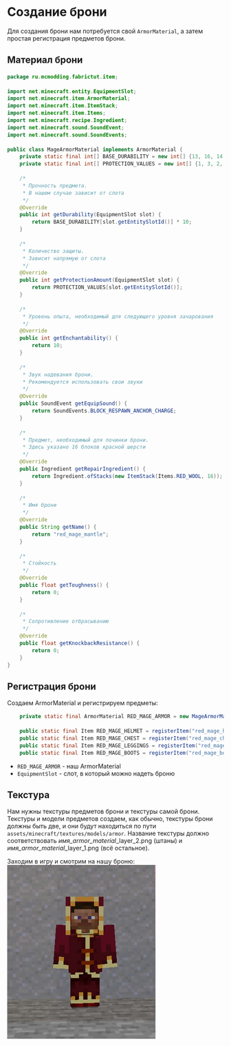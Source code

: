 # Создание брони
Для создания брони нам потребуется свой `ArmorMaterial`, а затем простая регистрация предметов брони.

## Материал брони
```java
package ru.mcmodding.fabrictut.item;

import net.minecraft.entity.EquipmentSlot;
import net.minecraft.item.ArmorMaterial;
import net.minecraft.item.ItemStack;
import net.minecraft.item.Items;
import net.minecraft.recipe.Ingredient;
import net.minecraft.sound.SoundEvent;
import net.minecraft.sound.SoundEvents;

public class MageArmorMaterial implements ArmorMaterial {
    private static final int[] BASE_DURABILITY = new int[] {13, 16, 14, 11};
    private static final int[] PROTECTION_VALUES = new int[] {1, 3, 2, 1};

    /*
     * Прочность предмета.
     * В нашем случае зависит от слота
     */
    @Override
    public int getDurability(EquipmentSlot slot) {
        return BASE_DURABILITY[slot.getEntitySlotId()] * 10;
    }

    /*
     * Количество защиты.
     * Зависит напрямую от слота
     */
    @Override
    public int getProtectionAmount(EquipmentSlot slot) {
        return PROTECTION_VALUES[slot.getEntitySlotId()];
    }

    /*
     * Уровень опыта, необходимый для следующего уровня зачарования
     */
    @Override
    public int getEnchantability() {
        return 10;
    }

    /*
     * Звук надевания брони.
     * Рекомендуется использовать свои звуки
     */
    @Override
    public SoundEvent getEquipSound() {
        return SoundEvents.BLOCK_RESPAWN_ANCHOR_CHARGE;
    }

    /*
     * Предмет, необходимый для починки брони.
     * Здесь указано 16 блоков красной шерсти
     */
    @Override
    public Ingredient getRepairIngredient() {
        return Ingredient.ofStacks(new ItemStack(Items.RED_WOOL, 16));
    }

    /*
     * Имя брони
     */
    @Override
    public String getName() {
        return "red_mage_mantle";
    }

    /*
     * Стойкость
     */
    @Override
    public float getToughness() {
        return 0;
    }

    /*
     * Сопротивление отбрасыванию
     */
    @Override
    public float getKnockbackResistance() {
        return 0;
    }
}

```
## Регистрация брони
Создаем ArmorMaterial и регистрируем предметы:
```java
    private static final ArmorMaterial RED_MAGE_ARMOR = new MageArmorMaterial();

    public static final Item RED_MAGE_HELMET = registerItem("red_mage_helmet", new ArmorItem(RED_MAGE_ARMOR, EquipmentSlot.HEAD, new FabricItemSettings().group(FabricTutorial.TUTORIAL_GROUP)));
    public static final Item RED_MAGE_CHEST = registerItem("red_mage_chest", new ArmorItem(RED_MAGE_ARMOR, EquipmentSlot.CHEST, new FabricItemSettings().group(FabricTutorial.TUTORIAL_GROUP)));
    public static final Item RED_MAGE_LEGGINGS = registerItem("red_mage_leggings", new ArmorItem(RED_MAGE_ARMOR, EquipmentSlot.LEGS, new FabricItemSettings().group(FabricTutorial.TUTORIAL_GROUP)));
    public static final Item RED_MAGE_BOOTS = registerItem("red_mage_boots", new ArmorItem(RED_MAGE_ARMOR, EquipmentSlot.FEET, new FabricItemSettings().group(FabricTutorial.TUTORIAL_GROUP)));
```
* `RED_MAGE_ARMOR` - наш ArmorMaterial
* `EquipmentSlot` - слот, в который можно надеть броню

## Текстура
Нам нужны текстуры предметов брони и текстуры самой брони.
Текстуры и модели предметов создаем, как обычно, текстуры брони должны быть две, и они будут находиться по пути `assets/minecraft/textures/models/armor`. Название текстуры должно соответствовать *имя_armor_material*_layer_2.png (штаны) и *имя_armor_material*_layer_1.png (всё остальное).

Заходим в игру и смотрим на нашу броню:
![броня](images/armor.png)